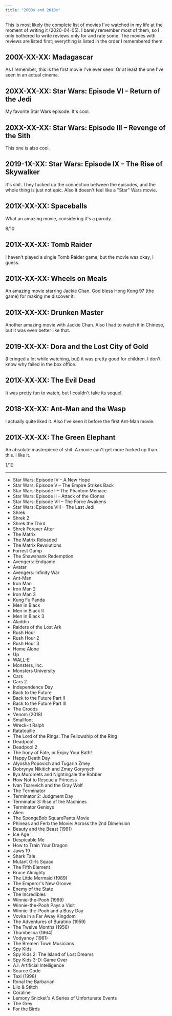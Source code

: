 ```yaml
---
title: "2000s and 2010s"
---
```


This is most likely the complete list of movies I've watched in my
life at the moment of writing it (2020-04-05). I barely remember most
of them, so I only bothered to write reviews only for and rate some.
The movies with reviews are listed first; everything is listed in the
order I remembered them.

## 200X-XX-XX: Madagascar

As I remember, this is the first movie I've ever seen. Or at least the
one I've seen in an actual cinema.

## 20XX-XX-XX: Star Wars: Episode VI – Return of the Jedi

My favorite Star Wars episode. It's cool.

## 20XX-XX-XX: Star Wars: Episode III – Revenge of the Sith

This one is also cool.

## 2019-1X-XX: Star Wars: Episode IX – The Rise of Skywalker

It's shit. They fucked up the connection between the episodes, and the
whole thing is just not epic. Also it doesn't feel like a "Star" Wars
movie.

## 201X-XX-XX: Spaceballs

What an amazing movie, considering it's a parody.

8/10

## 201X-XX-XX: Tomb Raider

I haven't played a single Tomb Raider game, but the movie was okay, I
guess.

## 201X-XX-XX: Wheels on Meals

An amazing movie starring Jackie Chan. God bless Hong Kong 97 (the
game) for making me discover it.

## 201X-XX-XX: Drunken Master

Another amazing movie with Jackie Chan. Also I had to watch it in
Chinese, but it was even better like that.

## 2019-XX-XX: Dora and the Lost City of Gold

(I cringed a lot while watching, but) it was pretty good for children.
I don't know why failed in the box office.

## 201X-XX-XX: The Evil Dead

It was pretty fun to watch, but I couldn't take its sequel.

## 2018-XX-XX: Ant-Man and the Wasp

I actually quite liked it. Also I've seen it before the first Ant-Man
movie.

## 201X-XX-XX: The Green Elephant

An absolute masterpiece of shit. A movie can't get more fucked up than
this. I like it.

1/10

---

* Star Wars: Episode IV – A New Hope
* Star Wars: Episode V – The Empire Strikes Back
* Star Wars: Episode I – The Phantom Menace
* Star Wars: Episode II – Attack of the Clones
* Star Wars: Episode VII – The Force Awakens
* Star Wars: Episode VIII – The Last Jedi
* Shrek
* Shrek 2
* Shrek the Third
* Shrek Forever After
* The Matrix
* The Matrix Reloaded
* The Matrix Revolutions
* Forrest Gump
* The Shawshank Redemption
* Avengers: Endgame
* Avatar
* Avengers: Infinity War
* Ant-Man
* Iron Man
* Iron Man 2
* Iron Man 3
* Kung Fu Panda
* Men in Black
* Men in Black II
* Men in Black 3
* Aladdin
* Raiders of the Lost Ark
* Rush Hour
* Rush Hour 2
* Rush Hour 3
* Home Alone
* Up
* WALL-E
* Monsters, Inc.
* Monsters University
* Cars
* Cars 2
* Independence Day
* Back to the Future
* Back to the Future Part II
* Back to the Future Part III
* The Croods
* Venom (2018)
* Smallfoot
* Wreck-It Ralph
* Ratatouille
* The Lord of the Rings: The Fellowship of the Ring
* Deadpool
* Deadpool 2
* The Irony of Fate, or Enjoy Your Bath!
* Happy Death Day
* Alyosha Popovich and Tugarin Zmey
* Dobrynya Nikitich and Zmey Gorynych
* Ilya Muromets and Nightingale the Robber
* How Not to Rescue a Princess
* Ivan Tsarevich and the Gray Wolf
* The Terminator
* Terminator 2: Judgment Day
* Terminator 3: Rise of the Machines
* Terminator Genisys
* Alien
* The SpongeBob SquarePants Movie
* Phineas and Ferb the Movie: Across the 2nd Dimension
* Beauty and the Beast (1991)
* Ice Age
* Despicable Me
* How to Train Your Dragon
* Jaws 19
* Shark Tale
* Mutant Girls Squad
* The Fifth Element
* Bruce Almighty
* The Little Mermaid (1989)
* The Emperor's New Groove
* Enemy of the State
* The Incredibles
* Winnie-the-Pooh (1969)
* Winnie-the-Pooh Pays a Visit
* Winnie-the-Pooh and a Busy Day
* Vovka in a Far Away Kingdom
* The Adventures of Buratino (1959)
* The Twelve Months (1956)
* Thumbelina (1964)
* Vodyanoy (1961)
* The Bremen Town Musicians
* Spy Kids
* Spy Kids 2: The Island of Lost Dreams
* Spy Kids 3-D: Game Over
* A.I. Artificial Intelligence
* Source Code
* Taxi (1998)
* Ronal the Barbarian
* Lilo & Stitch
* Coraline
* Lemony Snicket's A Series of Unfortunate Events
* The Grey
* For the Birds
